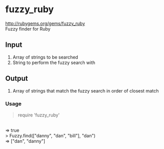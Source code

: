 # fuzzy_ruby

http://rubygems.org/gems/fuzzy_ruby
<br>
Fuzzy finder for Ruby

## Input

1. Array of strings to be searched
2. String to perform the fuzzy search with

## Output

1. Array of strings that match the fuzzy search in order of closest match

### Usage
> require 'fuzzy_ruby'
<br>
=> true
<br>
> Fuzzy.find(["danny", "dan", "bill"], "dan")
<br>
=> ["dan", "danny"]
